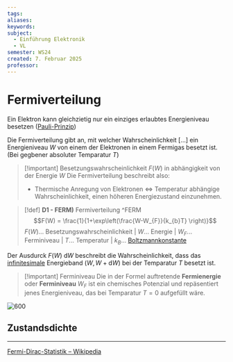 ```yaml
---
tags: 
aliases: 
keywords: 
subject:
  - Einführung Elektronik
  - VL
semester: WS24
created: 7. Februar 2025
professor:
---
```

 
# Fermiverteilung

Ein Elektron kann gleichzietig nur ein einziges erlaubtes Energieniveau besetzen ([Pauli-Prinzip](../Elektrotechnik/Teilchen%20im%20Kasten.md))

Die Fermiverteilung gibt an, mit welcher Wahrscheinlichkeit [...] ein Energieniveau $W$ von einem der Elektronen in einem Fermigas besetzt ist. (Bei gegbener absoluter Temparatur $T$)


> [!important] Besetzungswahrscheinlichkeit $F(W)$ in abhängigkeit von der Energie $W$
> Die Fermiverteilung beschreibt also:
> - Thermische Anregung von Elektronen $\iff$ Temperatur abhängige Wahrscheinlichkeit, einen höheren Energiezustand einzunehmen. 


> [!def] **D1 - FERM)** Fermiverteilung ^FERM
> $$F(W) = \frac{1}{1+\exp\left(\frac{W-W_{F}}{k_{b}T} \right)}$$
> $F(W)$... Besetzungswahrscheinlichkeit | $W$... Energie | $W_{F}$... Ferminiveau | $T$... Temperatur | $k_{B}$... [Boltzmannkonstante](Konstanten/Boltzmannkonstante.md)

Der Ausdurck $F(W)\mathrm{~d}W$ beschreibt die Wahrscheinlichkeit, dass das [infinitesimale](../Mathematik/{MOC}%20Analysis.md) Energieband $(W, W+\mathrm{d}W)$ bei der Temparatur $T$ besetzt ist.

> [!important] Ferminiveau
> Die in der Formel auftretende **Fermienergie** oder **Ferminiveau** $W_{F}$ ist ein chemisches Potenzial und repäsentiert jenes Energieniveau, das bei Temparatur $T=0$ aufgefüllt wäre.

![600](../assets/Excalidraw/Fermiverteilung%202025-02-07%2015.41.59.excalidraw)

## Zustandsdichte



---

[Fermi-Dirac-Statistik – Wikipedia](https://de.wikipedia.org/wiki/Fermi-Dirac-Statistik)